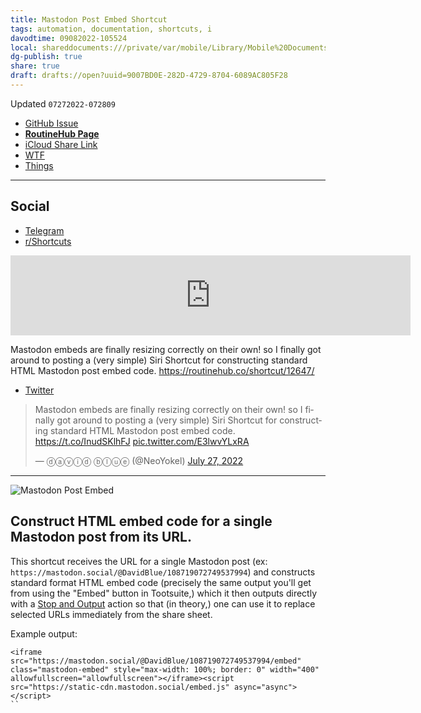 ```yaml
---
title: Mastodon Post Embed Shortcut
tags: automation, documentation, shortcuts, i
davodtime: 09082022-105524
local: shareddocuments:///private/var/mobile/Library/Mobile%20Documents/iCloud~md~obsidian/Documents/OBSHIDDIAN/drafts/9007BD0E-282D-4729-8704-6089AC805F28.md
dg-publish: true
share: true
draft: drafts://open?uuid=9007BD0E-282D-4729-8704-6089AC805F28
---
```

Updated `07272022-072809`

- [GitHub Issue](https://github.com/extratone/i/issues/235)
- [**RoutineHub Page**](https://routinehub.co/shortcut/12647)
- [iCloud Share Link](https://www.icloud.com/shortcuts/3d5f89f13cef43b19cfe228406c86c0e)
- [WTF](https://davidblue.wtf/drafts/9007BD0E-282D-4729-8704-6089AC805F28.html)
- [Things](things:///show?id=To6WiXn2M9LSqvajKEf4Xa)

---

## Social

- [Telegram](https://t.me/extratone/12455)
- [r/Shortcuts](https://reddit.com/r/shortcuts/comments/w9dbmc/mastodon_post_embed_routinehub/)

<iframe id="reddit-embed" src="https://www.redditmedia.com/r/shortcuts/comments/w9dbmc/mastodon_post_embed_routinehub/?ref_source=embed&amp;ref=share&amp;embed=true" sandbox="allow-scripts allow-same-origin allow-popups" style="border: none;" height="128" width="640" scrolling="no"></iframe>

Mastodon embeds are finally resizing correctly on their own! so I finally got around to posting a (very simple) Siri Shortcut for constructing standard HTML Mastodon post embed code. https://routinehub.co/shortcut/12647/

- [Twitter](https://twitter.com/NeoYokel/status/1552269408814481409)

<blockquote class="twitter-tweet"><p lang="en" dir="ltr">Mastodon embeds are finally resizing correctly on their own! so I finally got around to posting a (very simple) Siri Shortcut for constructing standard HTML Mastodon post embed code. <a href="https://t.co/InudSKlhFJ">https://t.co/InudSKlhFJ</a> <a href="https://t.co/E3lwvYLxRA">pic.twitter.com/E3lwvYLxRA</a></p>&mdash; ⓓⓐⓥⓘⓓ ⓑⓛⓤⓔ (@NeoYokel) <a href="https://twitter.com/NeoYokel/status/1552269408814481409?ref_src=twsrc%5Etfw">July 27, 2022</a></blockquote> <script async src="https://platform.twitter.com/widgets.js" charset="utf-8"></script>

---

![Mastodon Post Embed](https://user-images.githubusercontent.com/43663476/181244799-9905a028-a202-47e9-97c5-89016264a6ba.png)

## Construct HTML embed code for a single Mastodon post from its URL.

This shortcut receives the URL for a single Mastodon post  (ex: `https://mastodon.social/@DavidBlue/108719072749537994`) and constructs standard format HTML embed code (precisely the same output you'll get from using the "Embed" button in Tootsuite,) which it then outputs directly with a [Stop and Output](https://www.matthewcassinelli.com/actions/stop-and-output/) action so that (in theory,) one can use it to replace selected URLs immediately from the share sheet.

Example output:

```
<iframe src="https://mastodon.social/@DavidBlue/108719072749537994/embed" class="mastodon-embed" style="max-width: 100%; border: 0" width="400" allowfullscreen="allowfullscreen"></iframe><script src="https://static-cdn.mastodon.social/embed.js" async="async"></script>
``